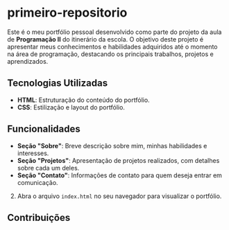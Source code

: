 # primeiro-repositorio


Este é o meu portfólio pessoal desenvolvido como parte do projeto da aula de **Programação II** do itinerário da escola. O objetivo deste projeto é apresentar meus conhecimentos e habilidades adquiridos até o momento na área de programação, destacando os principais trabalhos, projetos e aprendizados.

## Tecnologias Utilizadas

- **HTML**: Estruturação do conteúdo do portfólio.
- **CSS**: Estilização e layout do portfólio.


## Funcionalidades

- **Seção "Sobre"**: Breve descrição sobre mim, minhas habilidades e interesses.
- **Seção "Projetos"**: Apresentação de projetos realizados, com detalhes sobre cada um deles.
- **Seção "Contato"**: Informações de contato para quem deseja entrar em comunicação.

2. Abra o arquivo `index.html` no seu navegador para visualizar o portfólio.

## Contribuições


